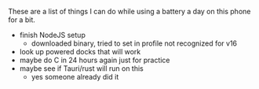 These are a list of things I can do while using a battery a day on this phone for a bit.

- finish NodeJS setup
  - downloaded binary, tried to set in profile
    not recognized for v16
- look up powered docks that will work
- maybe do C in 24 hours again just for practice
- maybe see if Tauri/rust will run on this
  - yes someone already did it